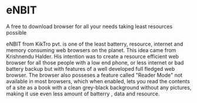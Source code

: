 # eNBIT
A free to download browser for all your needs taking least resources possible

eNBIT from KikTro pvt. is one of the least batterry, resource, internet and memory consuming web browsers on the planet.
This idea came from Krishnendu Halder. His intention was to create a resource efficient web browser for all those people with a low end phone,
or less internet or bad battery backup but with features of a well developed full fledged web browser. The browser also posseses a feature called
"Reader Mode" not available in most browsers, which when enabled, lets you read the contents of a site as a book with a clean grey-black background
without any pictures, making it use even less amount of batterry , data and resource.
